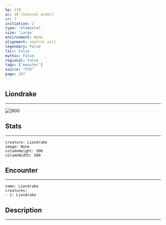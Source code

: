 ```yaml
---
hp: 119
ac: 18 (natural armor)
cr: 7
initiative: 2
type: 'elemental'    
size: 'Large'
environment: None
alignment: neutral evil
legendary: False
lair: False
mythic: False
regional: False
tags: ['monster']
source: "FTD"
page: 207
---
```


## Liondrake
---

![|600](D:/Program%20Files/5e.tools/img/bestiary/FTD/Liondrake.webp)

## Stats
---

```statblock
creature: Liondrake
image: None
columnHeight: 500
columnWidth: 500
```

## Encounter
---

```encounter-table
name: Liondrake
creatures:
- 1: Liondrake
```

## Description
---




